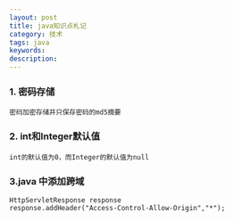 ```yaml
---
layout: post
title: java知识点札记
category: 技术
tags: java
keywords: 
description: 
---
```


### 1. 密码存储
	密码加密存储并只保存密码的md5摘要

### 2. int和Integer默认值
	int的默认值为0，而Integer的默认值为null
	
### 3.java 中添加跨域
	HttpServletResponse response
	response.addHeader("Access-Control-Allow-Origin","*");
